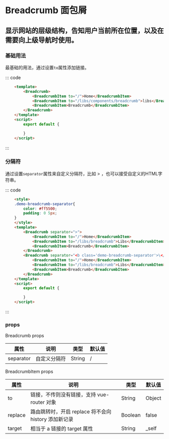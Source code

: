 # Breadcrumb 面包屑
显示网站的层级结构，告知用户当前所在位置，以及在需要向上级导航时使用。
-----
### 基础用法
最基础的用法，通过设置```to```属性添加链接。
<div class="example">
    <div class="example-box">
        <template>
            <Breadcrumb>
                <BreadcrumbItem to="/">Home</BreadcrumbItem>
                <BreadcrumbItem to="/libs/components/breadcrumb">Libs</BreadcrumbItem>
                <BreadcrumbItem>Breadcrumb</BreadcrumbItem>
            </Breadcrumb>
        </template>
        <script>
            export default {
            }
        </script>
    </div>

::: code
```html
    <template>
        <Breadcrumb>
            <BreadcrumbItem to="/">Home</BreadcrumbItem>
            <BreadcrumbItem to="/libs/components/breadcrumb">libs</BreadcrumbItem>
            <BreadcrumbItem>Breadcrumb</BreadcrumbItem>
        </Breadcrumb>
    </template>
    <script>
        export default {

        }
    </script>
```
:::
</div>

### 分隔符
通过设置```separator```属性来自定义分隔符，比如 > ，也可以接受自定义的HTML字符串。

<div class="example">
    <div class="example-box">
        <style>
            .demo-breadcrumb-separator{
                color: #ff5500;
                padding: 0 5px;
            }
        </style>
        <template>
            <Breadcrumb separator=">">
                <BreadcrumbItem to="/">Home</BreadcrumbItem>
                <BreadcrumbItem to="/libs/components/breadcrumb">Libs</BreadcrumbItem>
                <BreadcrumbItem>Breadcrumb</BreadcrumbItem>
            </Breadcrumb>
            <Breadcrumb separator="<b class='demo-breadcrumb-separator'>\</b>">
                <BreadcrumbItem to="/">Home</BreadcrumbItem>
                <BreadcrumbItem to="/libs/components/breadcrumb">Libs</BreadcrumbItem>
                <BreadcrumbItem>Breadcrumb</BreadcrumbItem>
            </Breadcrumb>
        </template>
        <script>
            export default {
            }
        </script>
    </div>

::: code
```html
    <style>
    .demo-breadcrumb-separator{
        color: #ff5500;
        padding: 0 5px;
    }
    </style>
    <template>
        <Breadcrumb separator=">">
            <BreadcrumbItem to="/">Home</BreadcrumbItem>
            <BreadcrumbItem to="/libs/breadcrumb">Libs</BreadcrumbItem>
            <BreadcrumbItem>Breadcrumb</BreadcrumbItem>
        </Breadcrumb>
        <Breadcrumb separator="<b class='demo-breadcrumb-separator'>\</b>">
            <BreadcrumbItem to="/">Home</BreadcrumbItem>
            <BreadcrumbItem to="/libs/breadcrumb">Libs</BreadcrumbItem>
            <BreadcrumbItem>Breadcrumb</BreadcrumbItem>
        </Breadcrumb>
    </template>
    <script>
        export default {

        }
    </script>
```
:::
</div>

### props

Breadcrumb props

| 属性      | 说明    | 类型      |  默认值   |
|---------- |-------- |---------- |-------- |
| separator     | 自定义分隔符   | String |    /   |

BreadcrumbItem props

| 属性      | 说明    | 类型      | 默认值   |
|---------- |-------- |---------- |-------- |
| to     | 链接，不传则没有链接，支持 vue-router 对象   | String | Object  |    -   |
| replace     | 路由跳转时，开启 replace 将不会向 history 添加新记录   | Boolean    |     false  |
| target     | 相当于 a 链接的 target 属性   | String    |     _self  |
